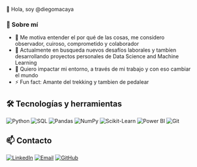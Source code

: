 
👋 Hola, soy @diegomacaya

### 🚀 Sobre mí 
- 👀 Me motiva entender el por qué de las cosas, me considero observador, cuiroso, comprometido y colaborador  
- 🌱 Actualmente en busqueda nuevos desafíos laborales y tambíen desarrollando proyectos personales de Data Science and Machine Learning
- 💞️ Quiero impactar mi entorno, a través de mi trabajo y con eso cambiar el mundo
- ⚡ Fun fact: Amante del trekking y tambien de pedalear

## 🛠️ Tecnologías y herramientas  
![Python](https://img.shields.io/badge/Python-3776AB?style=for-the-badge&logo=python&logoColor=white)  ![SQL](https://img.shields.io/badge/SQL-4479A1?style=for-the-badge&logo=mysql&logoColor=white)  ![Pandas](https://img.shields.io/badge/Pandas-150458?style=for-the-badge&logo=pandas&logoColor=white)  ![NumPy](https://img.shields.io/badge/NumPy-013243?style=for-the-badge&logo=numpy&logoColor=white)  ![Scikit-Learn](https://img.shields.io/badge/Scikit--Learn-F7931E?style=for-the-badge&logo=scikit-learn&logoColor=white)  ![Power BI](https://img.shields.io/badge/Power%20BI-F2C811?style=for-the-badge&logo=power-bi&logoColor=black)  ![Git](https://img.shields.io/badge/Git-F05032?style=for-the-badge&logo=git&logoColor=white)  

## 📫 Contacto  
[![LinkedIn](https://img.shields.io/badge/LinkedIn-0077B5?style=for-the-badge&logo=linkedin&logoColor=white)](https://linkedin.com/in/diego-macaya-silva/)  [![Email](https://img.shields.io/badge/Email-D14836?style=for-the-badge&logo=gmail&logoColor=white)](mailto:diego@macaya.cl)  [![GitHub](https://img.shields.io/badge/GitHub-181717?style=for-the-badge&logo=github&logoColor=white)](https://github.com/diegomacaya)  
<!---
diegomacaya/diegomacaya is a ✨ special ✨ repository because its `README.md` (this file) appears on your GitHub profile.
You can click the Preview link to take a look at your changes.
--->
